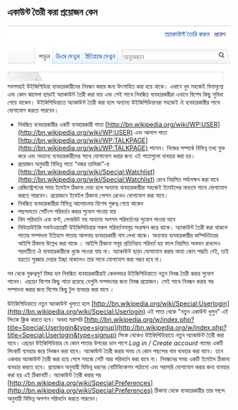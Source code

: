 ## একাউন্ট তৈরী করা প্রয়োজন কেন

 ![উইকিপিডিয়ায় অ্যাকাউন্ট তৈরী](images/create-new-account.jpg)
সবসময়ই উইকিপিডিয়া ব্যবহারকারীদের নিবন্ধন করার জন্য উৎসাহিত করা হয়ে থাকে। এখানে খুব সহজেই বিনামূল্যে এবং কোন ঝামেলা ছাড়াই অ্যাকাউন্ট তৈরী করা যায় এবং সেই সাথে নিবন্ধিত ব্যবহারকরীরা এখানে বিশেষ কিছু সুবিধা পেয়ে থাকেন। উইকিপিডিয়াতে অ্যাকাউন্ট তৈরী করা হলে অন্যান্য উইকিপিডিয়ানরা সহজেই ঐ ব্যবহারকারীর  সাথে যোগাযোগ করতে পারবেন। 

* নিবন্ধিত ব্যবহারকারীর একটি ব্যবহারকারী পাতা [http://bn.wikipedia.org/wiki/WP:USER](http://bn.wikipedia.org/wiki/WP:USER) এবং আলাপ পাতা [http://bn.wikipedia.org/wiki/WP:TALKPAGE](http://bn.wikipedia.org/wiki/WP:TALKPAGE) পাবেন। নিজের সম্পর্কে বিভিন্ন তথ্য যুক্ত করে এবং অন্যান্য ব্যবহারকারীদের সাথে যোগাযোগ করার জন্য এই পাতাগুলো ব্যবহার করা হয়।
* প্রয়োজন অনুযায়ী বিভিন্ন পাতা “নজর তালিকা”-য় [http://bn.wikipedia.org/wiki/Special:Watchlist](http://bn.wikipedia.org/wiki/Special:Watchlist) রেখে নিয়মিত পর্যবেক্ষন করা যাবে
* রেজিস্ট্রেশনের সময় ইমেইল ঠিকানা দেয়া হলে অন্যান্য ব্যবহারকারীরা সহজেই ইমেইলের মাধ্যমে সাথে যোগাযোগ করতে পারবেন। প্রয়োজনে ইমেইল ঠিকানা গোপন রেখেও যোগাযোগ করা যাবে।
* নিবন্ধিত ব্যবহারকারীরা বিভিন্ন আলোচনায় বিশেষ গুরুত্ব পেয়ে থাকেন
* পছন্দমতো সেটিংস পরিবর্তন করার সুযোগ পাওয়া যায়
* থিম পরিবর্তন এবং ফন্ট, লেআউট সহ অন্যান্য অপশন পরিবর্তনের সুযোগ পাওয়া যাবে
* মিডিয়াউইকি সফটওয়্যারটি  উইকিপিডিয়ার সকল পরিবর্তনসমূহ সংরক্ষন করে থাকে। অ্যাকাউন্ট তৈরী করা থাকলে পাতার সম্পাদনা ইতিহাস পাতায় আপনার ব্যবহারকারী  নাম লেখা থাকে। অন্যথায় ব্যবহারকারীর কম্পিউটারের আইপি ঠিকানা উল্লেখ করা থাকে । আইপি ঠিকানা সমূহ প্রতিনিয়ত পরিবর্ত হয় ফলে নিয়মিত অবদান রাখলেও পরবর্তীতে ঐ ব্যবহারকারীকে খুজে পাওয়া যায় না। অ্যাকাউন্ট ছাড়া যোগাযোগ করার অন্যা কোন পদ্ধতি নেই, তাই হয়তো পুরষ্কার দেয়ার ইচ্ছা থাকলেও তার সাথে যোগাযোগ করা সম্ভব হবে না। 
 
সব থেকে গুরুত্বপূর্ণ বিষয় হল নিবন্ধিত ব্যবহারকারীরাই কেবলমাত্র উইকিপিডিয়াতে নতুন নিবন্ধ তৈরী করার সুযোগ পাবেন। এছাড়া বিশেষ কিছু পাতা রয়েছে যেগুলি সম্পাদনার জন্য নিবন্ধ প্রয়োজন। সেই সাথে নিবন্ধন করার পর সম্পাদনা করার জন্য বিশেষ কিছু টুল ব্যবহার করা যাবে ।

উইকিপিডিয়াতে নতুন অ্যাকাউন্ট খুলতে হলে [http://bn.wikipedia.org/wiki/Special:Userlogin](http://bn.wikipedia.org/wiki/Special:Userlogin)  এই পাতা থেকে "নতুন একাউন্ট খুলুন" এই লিংকে ক্লিক করতে হবে। অথবা সরাসরি [http://bn.wikipedia.org/w/index.php?title=Special:Userlogin&type=signup](http://bn.wikipedia.org/w/index.php?title=Special:Userlogin&type=signup) লিংক থেকেও উইকিপিডিয়াতে নতুন অ্যাকাউন্ট তৈরী করা যাবে। এছাড়া উইকিপিডিয়ার যে কোন পাতার উপরের ডান পাশে _Log in / Create account_ নামের একটি লিংকটি ব্যবহার করে নিবন্ধন করা যাবে। অ্যাকাউন্ট তৈরী করার সময় যে কোন পছন্দের নাম ব্যবহার করা যাবে। তবে একবার অ্যাকাউন্ট তৈরী করা হয়ে গেলে সহজে সেটি আর পরিবর্তন করা যাবে না। নিবন্ধনের সময় একটি ইমেইল ঠিকানা ব্যবহার করতে হবে। প্রয়োজন অনুযায়ী বিভিন্ন ধরনের নোটিফিকেশন পাঠানো এবং সরাসরি যোগাযোগ করার জন্য ব্যবহার করা হয় এই ঠিকানাটি। অ্যাকাউন্ট তৈরী করার পর [http://bn.wikipedia.org/wiki/Special:Preferences](http://bn.wikipedia.org/wiki/Special:Preferences)  ঠিকানা থেকে ব্যবহারকারীর তার পছন্দ অনুযায়ী বিভিন্ন অপশন পরিবর্তন করতে পারবেন।

